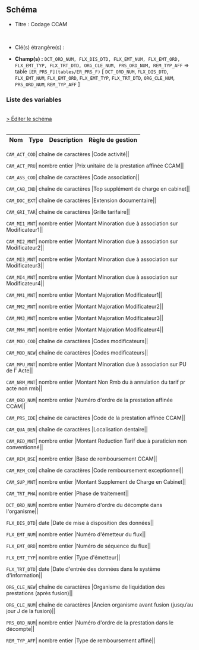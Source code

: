 ## Schéma


- Titre : Codage CCAM
<br />



- Clé(s) étrangère(s) : <br />

- **Champ(s) :** `DCT_ORD_NUM, FLX_DIS_DTD, FLX_EMT_NUM, FLX_EMT_ORD, FLX_EMT_TYP, FLX_TRT_DTD, ORG_CLE_NUM, PRS_ORD_NUM, REM_TYP_AFF`
  => table `[ER_PRS_F](tables/ER_PRS_F)` [ `DCT_ORD_NUM`, `FLX_DIS_DTD`, `FLX_EMT_NUM`, `FLX_EMT_ORD`, `FLX_EMT_TYP`, `FLX_TRT_DTD`, `ORG_CLE_NUM`, `PRS_ORD_NUM`, `REM_TYP_AFF` ]<br />

 
### Liste des variables
<br />
<div>
    <a href="https://gitlab.com/healthdatahub/applications-du-hdh/schema-snds/-/tree/master/schemas/DCIR/ER_CAM_F.json"
       target="_blank" rel="noopener noreferrer">> Éditer le schéma</a>
</div>
<br />

Nom | Type | Description | Règle de gestion
-|-|-|-



`CAM_ACT_COD`| chaîne de caractères |Code activité||

`CAM_ACT_PRU`| nombre entier |Prix unitaire de la prestation affinée CCAM||

`CAM_ASS_COD`| chaîne de caractères |Code association||

`CAM_CAB_IND`| chaîne de caractères |Top supplément de charge en cabinet||

`CAM_DOC_EXT`| chaîne de caractères |Extension documentaire||

`CAM_GRI_TAR`| chaîne de caractères |Grille tarifaire||

`CAM_MI1_MNT`| nombre entier |Montant Minoration due à association sur Modificateur1||

`CAM_MI2_MNT`| nombre entier |Montant Minoration due à association sur Modificateur2||

`CAM_MI3_MNT`| nombre entier |Montant Minoration due à association sur Modificateur3||

`CAM_MI4_MNT`| nombre entier |Montant Minoration due à association sur Modificateur4||

`CAM_MM1_MNT`| nombre entier |Montant Majoration Modificateur1||

`CAM_MM2_MNT`| nombre entier |Montant Majoration Modificateur2||

`CAM_MM3_MNT`| nombre entier |Montant Majoration Modificateur3||

`CAM_MM4_MNT`| nombre entier |Montant Majoration Modificateur4||

`CAM_MOD_COD`| chaîne de caractères |Codes modificateurs||

`CAM_MOD_NEW`| chaîne de caractères |Codes modificateurs||

`CAM_MPU_MNT`| nombre entier |Montant Minoration due à association sur PU de l' Acte||

`CAM_NRM_MNT`| nombre entier |Montant Non Rmb du à annulation du tarif pr acte non rmb||

`CAM_ORD_NUM`| nombre entier |Numéro d'ordre de la prestation affinée CCAM||

`CAM_PRS_IDE`| chaîne de caractères |Code de la prestation affinée CCAM||

`CAM_QUA_DEN`| chaîne de caractères |Localisation dentaire||

`CAM_RED_MNT`| nombre entier |Montant Reduction Tarif due à paraticien non conventionné||

`CAM_REM_BSE`| nombre entier |Base de remboursement CCAM||

`CAM_REM_COD`| chaîne de caractères |Code remboursement exceptionnel||

`CAM_SUP_MNT`| nombre entier |Montant Supplement de Charge en Cabinet||

`CAM_TRT_PHA`| nombre entier |Phase de traitement||

`DCT_ORD_NUM`| nombre entier |Numéro d'ordre du décompte dans l'organisme||

`FLX_DIS_DTD`| date |Date de mise à disposition des données||

`FLX_EMT_NUM`| nombre entier |Numéro d'émetteur du flux||

`FLX_EMT_ORD`| nombre entier |Numéro de séquence du flux||

`FLX_EMT_TYP`| nombre entier |Type d'émetteur||

`FLX_TRT_DTD`| date |Date d'entrée des données dans le système d'information||

`ORG_CLE_NEW`| chaîne de caractères |Organisme de liquidation des prestations (après fusion)||

`ORG_CLE_NUM`| chaîne de caractères |Ancien organisme avant fusion (jusqu’au jour J de la fusion)||

`PRS_ORD_NUM`| nombre entier |Numéro d'ordre de la prestation dans le décompte||

`REM_TYP_AFF`| nombre entier |Type de remboursement affiné||
